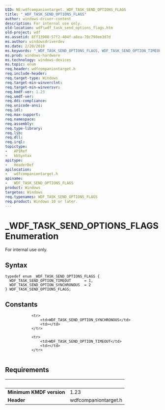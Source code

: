 ```yaml
---
UID: NE:wdfcompaniontarget._WDF_TASK_SEND_OPTIONS_FLAGS
title: "_WDF_TASK_SEND_OPTIONS_FLAGS"
author: windows-driver-content
description: For internal use only.
old-location: wdf\wdf_task_send_options_flags.htm
old-project: wdf
ms.assetid: 8ff13908-57f2-404f-a8ea-70c798ee3d7d
ms.author: windowsdriverdev
ms.date: 2/20/2018
ms.keywords: "_WDF_TASK_SEND_OPTIONS_FLAGS, WDF_TASK_SEND_OPTION_TIMEOUT, WDF_TASK_SEND_OPTIONS_FLAGS, wdfcompaniontarget/WDF_TASK_SEND_OPTION_TIMEOUT, wdfcompaniontarget/WDF_TASK_SEND_OPTIONS_FLAGS, WDF_TASK_SEND_OPTION_SYNCHRONOUS, WDF_TASK_SEND_OPTIONS_FLAGS enumeration, wdf.wdf_task_send_options_flags, wdfcompaniontarget/WDF_TASK_SEND_OPTION_SYNCHRONOUS"
ms.prod: windows-hardware
ms.technology: windows-devices
ms.topic: enum
req.header: wdfcompaniontarget.h
req.include-header: 
req.target-type: Windows
req.target-min-winverclnt: 
req.target-min-winversvr: 
req.kmdf-ver: 1.23
req.umdf-ver: 
req.ddi-compliance: 
req.unicode-ansi: 
req.idl: 
req.max-support: 
req.namespace: 
req.assembly: 
req.type-library: 
req.lib: 
req.dll: 
req.irql: 
topictype:
-	APIRef
-	kbSyntax
apitype:
-	HeaderDef
apilocation:
-	wdfcompaniontarget.h
apiname:
-	WDF_TASK_SEND_OPTIONS_FLAGS
product: Windows
targetos: Windows
req.typenames: WDF_TASK_SEND_OPTIONS_FLAGS
req.product: Windows 10 or later.
---
```


# _WDF_TASK_SEND_OPTIONS_FLAGS Enumeration
For internal use only.

## Syntax
````
typedef enum _WDF_TASK_SEND_OPTIONS_FLAGS { 
  WDF_TASK_SEND_OPTION_TIMEOUT      = 1,
  WDF_TASK_SEND_OPTION_SYNCHRONOUS  = 2
} WDF_TASK_SEND_OPTIONS_FLAGS;
````

## Constants

<table>
            
                <tr>
                    <td>WDF_TASK_SEND_OPTION_SYNCHRONOUS</td>
                    <td></td>
                </tr>
            
                <tr>
                    <td>WDF_TASK_SEND_OPTION_TIMEOUT</td>
                    <td></td>
                </tr>
</table>


## Requirements
| &nbsp; | &nbsp; |
| ---- |:---- |
| **Minimum KMDF version** | 1.23 |
| **Header** | wdfcompaniontarget.h |